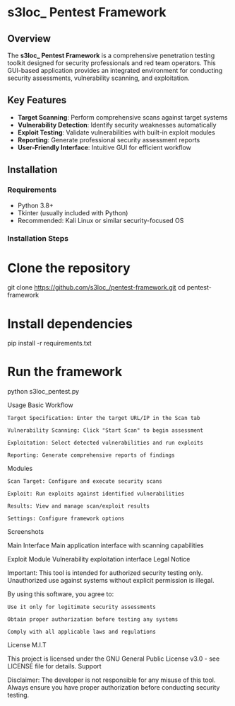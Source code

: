 # s3loc_ Pentest Framework


## Overview

The **s3loc_ Pentest Framework** is a comprehensive penetration testing toolkit designed for security professionals and red team operators. This GUI-based application provides an integrated environment for conducting security assessments, vulnerability scanning, and exploitation.

## Key Features

- **Target Scanning**: Perform comprehensive scans against target systems
- **Vulnerability Detection**: Identify security weaknesses automatically
- **Exploit Testing**: Validate vulnerabilities with built-in exploit modules
- **Reporting**: Generate professional security assessment reports
- **User-Friendly Interface**: Intuitive GUI for efficient workflow

## Installation

### Requirements
- Python 3.8+
- Tkinter (usually included with Python)
- Recommended: Kali Linux or similar security-focused OS

### Installation Steps


# Clone the repository
git clone https://github.com/s3loc_/pentest-framework.git
cd pentest-framework

# Install dependencies
pip install -r requirements.txt

# Run the framework
python s3loc_pentest.py

Usage
Basic Workflow

    Target Specification: Enter the target URL/IP in the Scan tab

    Vulnerability Scanning: Click "Start Scan" to begin assessment

    Exploitation: Select detected vulnerabilities and run exploits

    Reporting: Generate comprehensive reports of findings

Modules

    Scan Target: Configure and execute security scans

    Exploit: Run exploits against identified vulnerabilities

    Results: View and manage scan/exploit results

    Settings: Configure framework options

Screenshots

Main Interface
Main application interface with scanning capabilities

Exploit Module
Vulnerability exploitation interface
Legal Notice

Important: This tool is intended for authorized security testing only. Unauthorized use against systems without explicit permission is illegal.

By using this software, you agree to:

    Use it only for legitimate security assessments

    Obtain proper authorization before testing any systems

    Comply with all applicable laws and regulations

License M.I.T

This project is licensed under the GNU General Public License v3.0 - see LICENSE file for details.
Support


Disclaimer: The developer is not responsible for any misuse of this tool. Always ensure you have proper authorization before conducting security testing.
